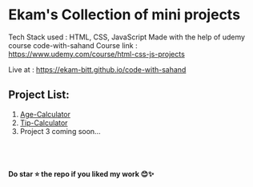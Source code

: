 # Ekam's Collection of mini projects
Tech Stack used : HTML, CSS, JavaScript
Made with the help of udemy course code-with-sahand
Course link : https://www.udemy.com/course/html-css-js-projects

Live at : https://ekam-bitt.github.io/code-with-sahand

## Project List:
<ol>
  <li><a href="https://ekam-bitt.github.io/code-with-sahand/age-calc/index.html">Age-Calculator</a></li>
  <li><a href="https://ekam-bitt.github.io/code-with-sahand/tip-calc/index.html">Tip-Calculator</a></li>
  <li>Project 3 coming soon...</li>
</ol>

<br><br>
#### Do star ⭐️ the repo if you liked my work 😊✨
